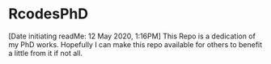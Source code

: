 # RcodesPhD
[Date initiating readMe: 12 May 2020, 1:16PM]
This Repo is a dedication of my PhD works. Hopefully I can make this repo available for others to benefit a little from it if not all.
